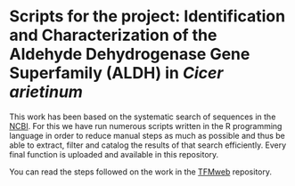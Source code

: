 # Scripts for the project: Identification and Characterization of the Aldehyde Dehydrogenase Gene Superfamily (ALDH) in *Cicer arietinum*

This work has been based on the systematic search of sequences in the [NCBI](https://www.ncbi.nlm.nih.gov/). For this we have run numerous scripts written in the R programming language in order to reduce manual steps as much as possible and thus be able to extract, filter and catalog the results of that search efficiently. Every final function is uploaded and available in this repository.

You can read the steps followed on the work in the [TFMweb](https://github.com/RocioCarmonaMolero/TFMweb) repository.
